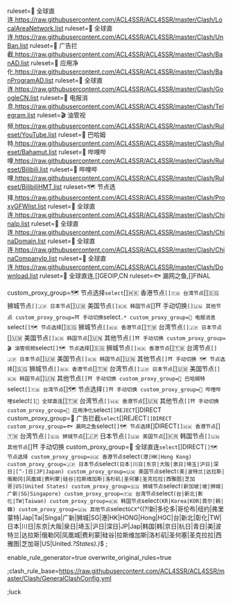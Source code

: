 ruleset=🧭 全球直连,https://raw.githubusercontent.com/ACL4SSR/ACL4SSR/master/Clash/LocalAreaNetwork.list
ruleset=🧭 全球直连,https://raw.githubusercontent.com/ACL4SSR/ACL4SSR/master/Clash/UnBan.list
ruleset=🌿 广告拦截,https://raw.githubusercontent.com/ACL4SSR/ACL4SSR/master/Clash/BanAD.list
ruleset=🌸 应用净化,https://raw.githubusercontent.com/ACL4SSR/ACL4SSR/master/Clash/BanProgramAD.list
ruleset=🧭 全球直连,https://raw.githubusercontent.com/ACL4SSR/ACL4SSR/master/Clash/GoogleCN.list
ruleset=📲 电报消息,https://raw.githubusercontent.com/ACL4SSR/ACL4SSR/master/Clash/Telegram.list
ruleset=🎬 油管视频,https://raw.githubusercontent.com/ACL4SSR/ACL4SSR/master/Clash/Ruleset/YouTube.list
ruleset=🍺 巴哈姆特,https://raw.githubusercontent.com/ACL4SSR/ACL4SSR/master/Clash/Ruleset/Bahamut.list
ruleset=🍻 哔哩哔哩,https://raw.githubusercontent.com/ACL4SSR/ACL4SSR/master/Clash/Ruleset/Bilibili.list
ruleset=🍻 哔哩哔哩,https://raw.githubusercontent.com/ACL4SSR/ACL4SSR/master/Clash/Ruleset/BilibiliHMT.list
ruleset=🗺 节点选择,https://raw.githubusercontent.com/ACL4SSR/ACL4SSR/master/Clash/ProxyGFWlist.list
ruleset=🧭 全球直连,https://raw.githubusercontent.com/ACL4SSR/ACL4SSR/master/Clash/ChinaIp.list
ruleset=🧭 全球直连,https://raw.githubusercontent.com/ACL4SSR/ACL4SSR/master/Clash/ChinaDomain.list
ruleset=🧭 全球直连,https://raw.githubusercontent.com/ACL4SSR/ACL4SSR/master/Clash/ChinaCompanyIp.list
ruleset=🧭 全球直连,https://raw.githubusercontent.com/ACL4SSR/ACL4SSR/master/Clash/Download.list
ruleset=🧭 全球直连,[]GEOIP,CN
ruleset=🐟 漏网之鱼,[]FINAL

custom_proxy_group=🗺 节点选择`select`[]🇭🇰 香港节点`[]🇹🇼 台湾节点`[]🇸🇬 狮城节点`[]🇯🇵 日本节点`[]🇺🇲 美国节点`[]🇰🇷 韩国节点`[]⛩ 手动切换`[]🇺🇳 其他节点
custom_proxy_group=⛩ 手动切换`select`.*
custom_proxy_group=📲 电报消息`select`[]🗺 节点选择`[]🇸🇬 狮城节点`[]🇭🇰 香港节点`[]🇹🇼 台湾节点`[]🇯🇵 日本节点`[]🇺🇲 美国节点`[]🇰🇷 韩国节点`[]🇺🇳 其他节点`[]⛩ 手动切换
custom_proxy_group=🎬 油管视频`select`[]🗺 节点选择`[]🇸🇬 狮城节点`[]🇭🇰 香港节点`[]🇹🇼 台湾节点`[]🇯🇵 日本节点`[]🇺🇲 美国节点`[]🇰🇷 韩国节点`[]🇺🇳 其他节点`[]⛩ 手动切换
🗺 节点选择`[]🇸🇬 狮城节点`[]🇭🇰 香港节点`[]🇹🇼 台湾节点`[]🇯🇵 日本节点`[]🇺🇲 美国节点`[]🇰🇷 韩国节点`[]🇺🇳 其他节点`[]⛩ 手动切换
custom_proxy_group=🍺 巴哈姆特`select`[]🇹🇼 台湾节点`[]🗺 节点选择`[]⛩ 手动切换
custom_proxy_group=🍻 哔哩哔哩`select`[]🧭 全球直连`[]🇹🇼 台湾节点`[]🇭🇰 香港节点`[]🇺🇳 其他节点`[]⛩ 手动切换
custom_proxy_group=🌸 应用净化`select`[]REJECT`[]DIRECT
custom_proxy_group=🌿 广告拦截`select`[]REJECT`[]DIRECT
custom_proxy_group=🐟 漏网之鱼`select`[]🗺 节点选择`[]DIRECT`[]🇭🇰 香港节点`[]🇹🇼 台湾节点`[]🇸🇬 狮城节点`[]🇯🇵 日本节点`[]🇺🇲 美国节点`[]🇰🇷 韩国节点`[]🇺🇳 其他节点`[]⛩ 手动切换
custom_proxy_group=🧭 全球直连`select`[]DIRECT`[]🗺 节点选择
custom_proxy_group=🇭🇰 香港节点`select`(港|HK|Hong Kong)
custom_proxy_group=🇯🇵 日本节点`select`(日本|川日|东京|大阪|泉日|埼玉|沪日|深日|[^-]日|JP|Japan)
custom_proxy_group=🇺🇲 美国节点`select`(美|波特兰|达拉斯|俄勒冈|凤凰城|费利蒙|硅谷|拉斯维加斯|洛杉矶|圣何塞|圣克拉拉|西雅图|芝加哥|US|United States)
custom_proxy_group=🇸🇬 狮城节点`select`(新加坡|坡|狮城|广新|SG|Singapore)
custom_proxy_group=🇹🇼 台湾节点`select`(台|新北|彰化|TW|Taiwan)
custom_proxy_group=🇰🇷 韩国节点`select`(KR|Korea|KOR|首尔|韩|韓)
custom_proxy_group=🇺🇳 其他节点`select`GCX`^((?!新|多伦多|哥伦布|纽约|弗里蒙特|Jap|Tai|Singa|广新|狮城|SG|港|HK|HONG|Hong|HGC|台|新北|彰化|TW|日本|川日|东京|大阪|泉日|埼玉|沪日|深日|JP|Jap|韩国|韩|京日|杭日|青日|美|波特兰|达拉斯|俄勒冈|凤凰城|费利蒙|硅谷|拉斯维加斯|洛杉矶|圣何塞|圣克拉拉|西雅图|芝加哥|US|United.*?States).)*$
;



enable_rule_generator=true
overwrite_original_rules=true

;clash_rule_base=https://raw.githubusercontent.com/ACL4SSR/ACL4SSR/master/Clash/GeneralClashConfig.yml

;luck
